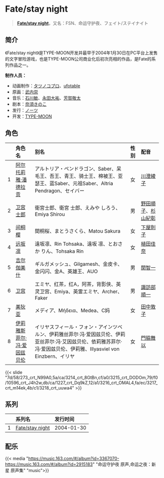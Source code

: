 # Fate/stay night


> <u>**[Fate/stay night](https://bgm.tv/subject/935)**</u>，又名：FSN、命运守护夜、フェイト/ステイナイト

## 简介

《Fate/stay night》是TYPE-MOON开发并最早于2004年1月30日在PC平台上发售的文字冒险游戏，也是TYPE-MOON公司商业化后初次亮相的作品，是Fate的系列作品之一。

**制作人员：**
- 动画制作：[タツノコプロ](https://bgm.tv/person/696)、[ufotable](https://bgm.tv/person/3059)
- 原画：[武内崇](https://bgm.tv/person/1467)
- 音乐：[石川敏](https://bgm.tv/person/30860)、[永田大祐](https://bgm.tv/person/30859)、[芳賀敬太](https://bgm.tv/person/30856)
- 剧本：[奈須きのこ](https://bgm.tv/person/1466)
- 发行：[ノーツ](https://bgm.tv/person/3348)
- 开发：[TYPE-MOON](https://bgm.tv/person/1465)

## 角色

|     |   角色名   |   别名  | 性别 |  配音  |
|:--- |:------  |:----      |:---  |:--   |
| 1 | [阿尔托莉雅·潘德拉贡](https://bgm.tv/character/273) | アルトリア・ペンドラゴン、Saber、呆毛王、吾王、青王、骑士王、棉被王、亚瑟王、蓝Saber、元祖Saber、Altria Pendragon、セイバー | 女 | [川澄綾子](https://bgm.tv/person/740) |
| 2 | [卫宫士郎](https://bgm.tv/character/3214) | 衛宮士郎、衛宮 士郎、えみや しろう、Emiya Shirou | 男 | [野田順子](https://bgm.tv/person/3905)、[杉山紀彰](https://bgm.tv/person/4578) |
| 3 | [间桐樱](https://bgm.tv/character/3215) | 間桐桜、まとうさくら、Matou Sakura | 女 | [下屋則子](https://bgm.tv/person/4471) |
| 4 | [远坂凛](https://bgm.tv/character/10596) | 遠坂凛、Rin Tohsaka、遠坂 凛、とおさか りん、Tohsaka Rin | 女 | [植田佳奈](https://bgm.tv/person/4263) |
| 5 | [吉尔伽美什](https://bgm.tv/character/1227) | ギルガメッシュ、Gilgamesh、金皮卡、金闪闪、金A、英雄王、AUO | 男 | [関智一](https://bgm.tv/person/3868) |
| 6 | [卫宫](https://bgm.tv/character/3216) | エミヤ、红茶，红A，阿茶，背影侠、英灵卫宫、Emiya、英霊エミヤ、Archer、Faker | 男 | [諏訪部順一](https://bgm.tv/person/3864) |
| 7 | [美狄亚](https://bgm.tv/character/3217) | メディア、Μήδεια、Medea、C妈 | 女 | [田中敦子](https://bgm.tv/person/3873) |
| 8 | [伊莉雅斯菲尔·冯·爱因兹贝伦](https://bgm.tv/character/3218) | イリヤスフィール・フォン・アインツベルン、伊莉雅丝菲尔·冯·爱因兹贝伦、伊莉亚丝菲尔·冯·艾因兹贝伦、依莉雅苏菲尔·冯·爱因兹贝伦、伊莉雅、Illyasviel von Einzbern、イリヤ | 女 | [門脇舞以](https://bgm.tv/person/4402) |

{{< slide "7d/58/273_crt_N99A0,5a/ca/3214_crt_8GtBn,cf/a0/3215_crt_DODOm,79/f0/10596_crt_J4h2w,db/ca/1227_crt_Dq9kZ,12/a1/3216_crt_OMAL4,fa/ec/3217_crt_m14ek,4b/c1/3218_crt_uuwa4" >}}

## 系列

|     |   系列名   |   发行时间  |
|:---   |:------  |:----      |
| 1 | [Fate/stay night](https://bgm.tv/subject/935) | 2004-01-30 |

## 配乐

{{< media "https://music.163.com/#/album?id=3367070-https://music.163.com/#/album?id=2915183"
"命运守护夜 原声,命运之夜：新星 原声集"
"music">}}


<!--

## MAD

{{< media auto="mad/fate_stay_night" >}}

-->
